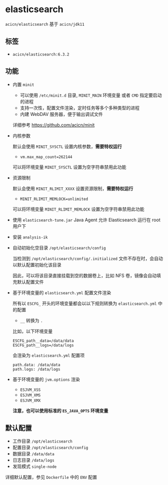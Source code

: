 # elasticsearch

`acicn/elasticsearch` 基于 `acicn/jdk11`

## 标签

* `acicn/elasticsearch:6.3.2`

## 功能

* 内置 `minit`

    * 可以使用 `/etc/minit.d` 目录, `MINIT_MAIN` 环境变量 或者 `CMD` 指定要启动的进程
    * 支持一次性，配置文件渲染，定时任务等多个多种类型的进程
    * 内建 WebDAV 服务器，便于输出调试文件
    
    详细参考 https://github.com/acicn/minit

* 内核参数

    默认会使用 `MINIT_SYSCTL` 设置内核参数，**需要特权运行**
    
     * `vm.max_map_count=262144`

    可以将环境变量 `MINIT_SYSCTL` 设置为空字符串禁用此功能

* 资源限制

    默认会使用 `MINIT_RLIMIT_XXXX` 设置资源限制，**需要特权运行**

     *  `MINIT_RLIMIT_MEMLOCK=unlimited`

    可以将环境变量 `MINIT_RLIMIT_MEMLOCK` 设置为空字符串禁用此功能

* 使用 `elasticsearch-tune.jar` Java Agent 允许 Elasticsearch 运行在 root 用户下

* 安装 `analysis-ik`

* 自动初始化空目录 `/opt/elasticsearch/config`

   当检测到 `/opt/elasticsearch/config/.initialized` 文件不存在时，会自动以默认配置初始化该目录
   
   因此，可以将该目录直接挂载到空的数据卷上，比如 NFS 卷，镜像会自动填充默认配置文件

* 基于环境变量的 `elasticsearch.yml` 配置文件渲染

    所有以 `ESCFG_` 开头的环境变量都会以以下规则转换为 `elasticsearch.yml` 中的配置

    * `__` 转换为 `.`

    比如，以下环境变量

    ```
    ESCFG_path__data=/data/data
    ESCFG_path__logs=/data/logs
    ```

    会渲染为 `elasticsearch.yml` 配置项

    ```
    path.data: /data/data
    path.logs: /data/logs
    ```

* 基于环境变量的 `jvm.options` 渲染

    * `ESJVM_XSS`
    * `ESJVM_XMS`
    * `ESJVM_XMX`
    
    **注意，也可以使用标准的 `ES_JAVA_OPTS` 环境变量**

## 默认配置

* 工作目录 `/opt/elasticsearch`
* 配置目录 `/opt/elasticsearch/config`
* 数据目录 `/data/data`
* 日志目录 `/data/logs`
* 发现模式 `single-node`

详细默认配置，参见 `Dockerfile` 中的 `ENV` 配置

